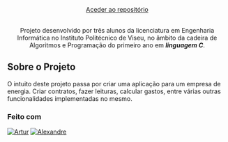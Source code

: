 <div align="center">
  <a href="https://github.com/Pedro-G-Monteiro/Projeto_AP">
    Aceder ao repositório
  </a>
  
  <p align="center">
    <br>
  Projeto desenvolvido por três alunos da licenciatura em Engenharia Informática no Instituto Politécnico de Viseu, no âmbito da cadeira de Algoritmos e Programação do primeiro ano em <b><i>linguagem C</i></b>.
  </p>
</div>

## Sobre o Projeto

O intuito deste projeto passa por criar uma aplicação para um empresa de energia. Criar contratos, fazer leituras, calcular gastos, entre várias outras funcionalidades implementadas no mesmo.

### Feito com
[![Artur][Artur_GitHub.js]][Artur_GitHub-url] [![Alexandre][Alexandre_GitHub.js]][Alexandre_GitHub-url]

[Artur_GitHub.js]: https://img.shields.io/badge/Artur-100000?style=plastic&logo=github&logoColor=white
[Alexandre_GitHub.js]: https://img.shields.io/badge/Alexandre-100000?style=plastic&logo=github&logoColor=white
[Artur_GitHub-url]: https://github.com/ArturSantos23
[Alexandre_GitHub-url]: https://github.com/a21966
